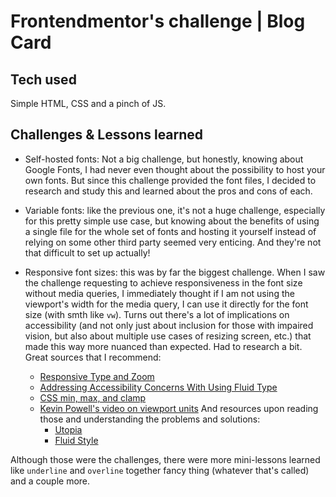 # Frontendmentor's challenge | Blog Card

## Tech used

Simple HTML, CSS and a pinch of JS.

## Challenges & Lessons learned

* Self-hosted fonts: Not a big challenge, but honestly, knowing about Google Fonts, I had never even thought about the possibility to host your own fonts. But since this challenge provided the font files, I decided to research and study this and learned about the pros and cons of each.

* Variable fonts: like the previous one, it's not a huge challenge, especially for this pretty simple use case, but knowing about the benefits of using a single file for the whole set of fonts and hosting it yourself instead of relying on some other third party seemed very enticing. And they're not that difficult to set up actually!

* Responsive font sizes: this was by far the biggest challenge. When I saw the challenge requesting to achieve responsiveness in the font size without media queries, I immediately thought if I am not using the viewport's width for the media query, I can use it directly for the font size (with smth like `vw`). Turns out there's a lot of implications on accessibility (and not only just about inclusion for those with impaired vision, but also about multiple use cases of resizing screen, etc.) that made this way more nuanced than expected. Had to research a bit. Great sources that I recommend: 
  * [Responsive Type and Zoom](https://adrianroselli.com/2019/12/responsive-type-and-zoom.html)
  * [Addressing Accessibility Concerns With Using Fluid Type](https://www.smashingmagazine.com/2023/11/addressing-accessibility-concerns-fluid-type/)
  * [CSS min, max, and clamp](https://web.dev/articles/min-max-clamp#:~:text=Note%3A%20When%20using%20a%20calculation,how%20to%20use%20these%20functions.)
  * [Kevin Powell's video on viewport units](https://www.youtube.com/watch?v=G1buM51f09s)
  And resources upon reading those and understanding the problems and solutions:
    * [Utopia](https://utopia.fyi/)
    * [Fluid Style](https://fluid.style/type?min=2.25&max=4.5&min-bp=20&max-bp=77.5&unit=%22rem%22)

Although those were the challenges, there were more mini-lessons learned like `underline` and `overline` together fancy thing (whatever that's called) and a couple more.